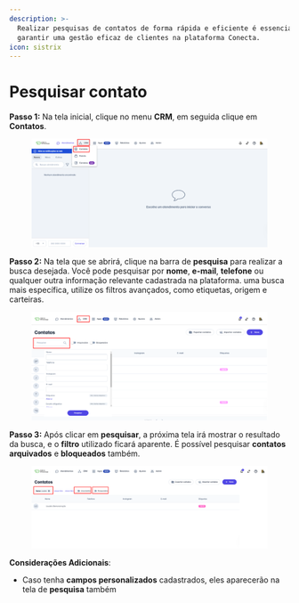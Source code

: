```yaml
---
description: >-
  Realizar pesquisas de contatos de forma rápida e eficiente é essencial para
  garantir uma gestão eficaz de clientes na plataforma Conecta.
icon: sistrix
---
```


# Pesquisar contato

**Passo 1:** Na tela inicial, clique no menu **CRM**, em seguida clique em **Contatos**.

<figure><img src="../../../../.gitbook/assets/image (5) (1) (1) (1) (1) (1) (1) (1) (1) (1) (1) (1) (1) (1) (1) (1) (1) (1) (1) (1) (1) (1) (1) (1) (1) (1) (1) (1) (1) (1).png" alt=""><figcaption></figcaption></figure>

**Passo 2:** Na tela que se abrirá, clique na barra de **pesquisa** para realizar a busca desejada. Você pode pesquisar por **nome**, **e-mail**, **telefone** ou qualquer outra informação relevante cadastrada na plataforma. uma busca mais específica, utilize os filtros avançados, como etiquetas, origem e carteiras.

<figure><img src="../../../../.gitbook/assets/image (6) (1) (1) (1) (1) (1) (1) (1) (1) (1) (1) (1) (1) (1) (1) (1) (1) (1) (1) (1) (1) (1) (1) (1) (1) (1) (1) (1).png" alt=""><figcaption></figcaption></figure>

**Passo 3:** Após clicar em **pesquisar**, a próxima tela irá mostrar o resultado da busca, e o **filtro** utilizado ficará aparente. É possível pesquisar **contatos arquivados** e **bloqueados** também.

<figure><img src="../../../../.gitbook/assets/image (7) (1) (1) (1) (1) (1) (1) (1) (1) (1) (1) (1) (1) (1) (1) (1) (1) (1) (1) (1) (1) (1) (1) (1) (1) (1) (1) (1).png" alt=""><figcaption></figcaption></figure>

**Considerações Adicionais**:

* Caso tenha **campos personalizados** cadastrados, eles aparecerão na tela de **pesquisa** também
